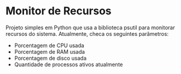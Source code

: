 # Monitor de Recursos
Projeto simples em Python que usa a biblioteca psutil para monitorar recursos do sistema.
Atualmente, checa os seguintes parâmetros:
  * Porcentagem de CPU usada
  * Porcentagem de RAM usada
  * Porcentagem de disco usada
  * Quantidade de processos ativos atualmente
